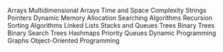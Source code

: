 Arrays
Multidimensional Arrays
Time and Space Complexity
Strings
Pointers
Dynamic Memory Allocation
Searching Algorithms
Recursion
Sorting Algorithms
Linked Lists
Stacks and Queues
Trees
Binary Trees
Binary Search Trees
Hashmaps
Priority Queues
Dynamic Programming
Graphs
Object-Oriented Programming


